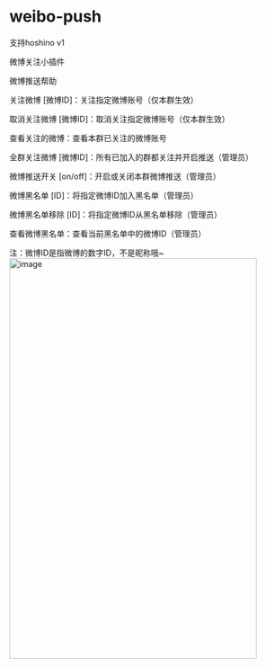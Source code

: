 # weibo-push
支持hoshino v1

微博关注小插件

微博推送帮助

关注微博 [微博ID]：关注指定微博账号（仅本群生效） 

取消关注微博 [微博ID]：取消关注指定微博账号（仅本群生效） 

查看关注的微博：查看本群已关注的微博账号 

全群关注微博 [微博ID]：所有已加入的群都关注并开启推送（管理员）

微博推送开关 [on/off]：开启或关闭本群微博推送（管理员） 

微博黑名单 [ID]：将指定微博ID加入黑名单（管理员）

微博黑名单移除 [ID]：将指定微博ID从黑名单移除（管理员）

查看微博黑名单：查看当前黑名单中的微博ID（管理员）

注：微博ID是指微博的数字ID，不是昵称哦~
<img width="440" height="713" alt="image" src="https://github.com/user-attachments/assets/7fd5f877-60aa-4e28-8f3f-9731e9177508" />
